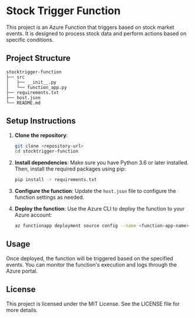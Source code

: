 # Stock Trigger Function

This project is an Azure Function that triggers based on stock market events. It is designed to process stock data and perform actions based on specific conditions.

## Project Structure

```
stocktrigger-function
├── src
│   ├── __init__.py
│   └── function_app.py
├── requirements.txt
├── host.json
└── README.md
```

## Setup Instructions

1. **Clone the repository**:
   ```bash
   git clone <repository-url>
   cd stocktrigger-function
   ```

2. **Install dependencies**:
   Make sure you have Python 3.6 or later installed. Then, install the required packages using pip:
   ```bash
   pip install -r requirements.txt
   ```

3. **Configure the function**:
   Update the `host.json` file to configure the function settings as needed.

4. **Deploy the function**:
   Use the Azure CLI to deploy the function to your Azure account:
   ```bash
   az functionapp deployment source config --name <function-app-name> --resource-group <resource-group-name> --repo-url <repository-url> --branch <branch-name> --manual-integration
   ```

## Usage

Once deployed, the function will be triggered based on the specified events. You can monitor the function's execution and logs through the Azure portal.

## License

This project is licensed under the MIT License. See the LICENSE file for more details.
